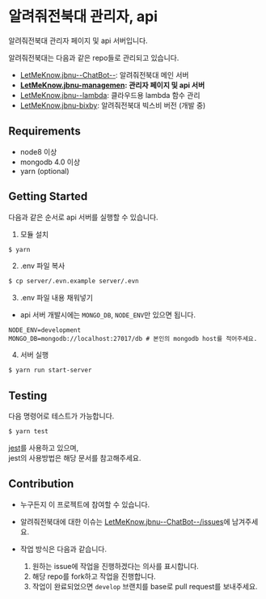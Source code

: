 # 알려줘전북대 관리자, api

알려줘전북대 관리자 페이지 및 api 서버입니다.  

알려줘전북대는 다음과 같은 repo들로 관리되고 있습니다.
- [LetMeKnow.jbnu--ChatBot--](https://github.com/hmu332233/LetMeKnow.jbnu--ChatBot--): 알려줘전북대 메인 서버
- **[LetMeKnow.jbnu-managemen](https://github.com/hmu332233/LetMeKnow.jbnu-management): 관리자 페이지 및 api 서버**
- [LetMeKnow.jbnu--lambda](https://github.com/hmu332233/LetMeKnow.jbnu--lambda): 클라우드용 lambda 함수 관리
- [LetMeKnow.jbnu-bixby](https://github.com/hmu332233/LetMeKnow.jbnu-bixby): 알려줘전북대 빅스비 버전 (개발 중)

## Requirements

- node8 이상
- mongodb 4.0 이상
- yarn (optional)

## Getting Started

다음과 같은 순서로 api 서버를 실행할 수 있습니다.  

1. 모듈 설치
```bash
$ yarn
```

2. .env 파일 복사
```bash
$ cp server/.evn.example server/.evn
```
3. .env 파일 내용 채워넣기
  - api 서버 개발시에는 `MONGO_DB`, `NODE_ENV`만 있으면 됩니다.
  ```
  NODE_ENV=development
  MONGO_DB=mongodb://localhost:27017/db # 본인의 mongodb host를 적어주세요.
  ```

4. 서버 실행
```bash
$ yarn run start-server
```

## Testing
다음 명령어로 테스트가 가능합니다.
```bash
$ yarn test
```
[jest](https://jestjs.io/)를 사용하고 있으며,  
jest의 사용방법은 해당 문서를 참고해주세요.

## Contribution

- 누구든지 이 프로젝트에 참여할 수 있습니다.
- 알려줘전북대에 대한 이슈는 [LetMeKnow.jbnu--ChatBot--/issues](https://github.com/hmu332233/LetMeKnow.jbnu--ChatBot--/issues)에 남겨주세요.

- 작업 방식은 다음과 같습니다.
  1. 원하는 issue에 작업을 진행하겠다는 의사를 표시합니다.
  2. 해당 repo를 fork하고 작업을 진행합니다.
  3. 작업이 완료되었으면 `develop` 브랜치를 base로 pull request를 보내주세요.